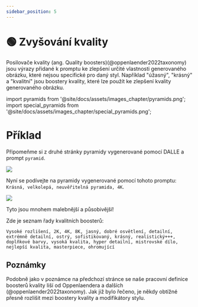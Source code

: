```yaml
---
sidebar_position: 5
---
```

# 🟢 Zvyšování kvality

Posilovače kvality (ang. Quality boosters)(@oppenlaender2022taxonomy) jsou výrazy přidané k promptu ke zlepšení určité vlastnosti generovaného obrázku, které nejsou specifické pro daný styl. Například "úžasný", "krásný" a "kvalitní" jsou boostery kvality, které lze použít ke zlepšení kvality generovaného obrázku.

import pyramids from '@site/docs/assets/images_chapter/pyramids.png';
import special_pyramids from '@site/docs/assets/images_chapter/special_pyramids.png';

# Příklad

Připomeňme si z druhé stránky pyramidy vygenerované pomocí DALLE a prompt `pyramid`.

<div style={{textAlign: 'center'}}>
  <img src={pyramids} style={{width: "750px"}} />
</div>

Nyní se podívejte na pyramidy vygenerované pomocí tohoto promptu:
`Krásná, velkolepá, neuvěřitelná pyramida, 4K`.

<div style={{textAlign: 'center'}}>
  <img src={special_pyramids} style={{width: "750px"}} />
</div>

Tyto jsou mnohem malebnější a působivější! 

Zde je seznam řady kvalitních boosterů: 
```text
Vysoké rozlišení, 2K, 4K, 8K, jasný, dobré osvětlení, detailní, extrémně detailní, ostrý, sofistikovaný, krásný, realistický+++, doplňkové barvy, vysoká kvalita, hyper detailní, mistrovské dílo, nejlepší kvalita, masterpiece, ohromující
```

## Poznámky

Podobně jako v poznámce na předchozí stránce se naše pracovní definice boosterů kvality liší od Oppenlaendera a dalších (@oppenlaender2022taxonomy). Jak již bylo řečeno, je někdy obtížné přesně rozlišit mezi boostery kvality a modifikátory stylu.